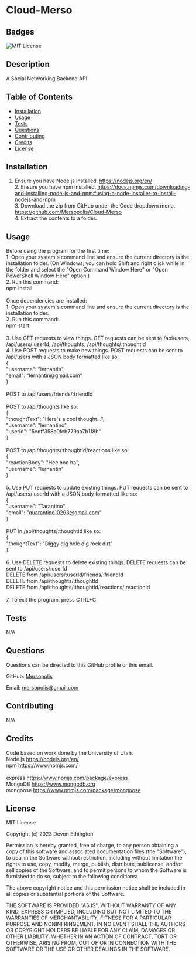 # Cloud-Merso

## Badges
![MIT License](https://img.shields.io/badge/license-MIT%20License-green)

## Description
A Social Networking Backend API

## Table of Contents
- [Installation](#installation)
- [Usage](#usage)
- [Tests](#tests)
- [Questions](#questions)
- [Contributing](#contributing)
- [Credits](#credits)
- [License](#license)

## Installation
1. Ensure you have Node.js installed. https://nodejs.org/en/ <br/>2. Ensure you have npm installed. https://docs.npmjs.com/downloading-and-installing-node-js-and-npm#using-a-node-installer-to-install-nodejs-and-npm <br/>3. Download the zip from GitHub under the Code dropdown menu. https://github.com/Mersopolis/Cloud-Merso <br/>4. Extract the contents to a folder.

## Usage
Before using the program for the first time:<br/>1. Open your system's command line and ensure the current directory is the installation folder. (On Windows, you can hold Shift and right click while in the folder and select the "Open Command Window Here" or "Open PowerShell Window Here" option.)<br/>2. Run this command:<br/>npm install<br/><br/>Once dependencies are installed:<br/>1. Open your system's command line and ensure the current directory is the installation folder.<br/>2. Run this command:<br/>npm start<br/><br/>3. Use GET requests to view things. GET requests can be sent to /api/users, /api/users/:userId, /api/thoughts, /api/thoughts/:thoughtId<br/>4. Use POST requests to make new things. POST requests can be sent to /api/users with a JSON body formatted like so:<br/>{<br/>  "username": "lernantin",<br/>  "email": "lernantin@gmail.com"<br/>}<br/><br/>POST to /api/users/friends/:friendId<br/><br/>POST to /api/thoughts like so:<br/>{<br/>  "thoughtText": "Here's a cool thought...",<br/>  "username": "lernantino",<br/>  "userId": "5edff358a0fcb779aa7b118b"<br/>}<br/><br/>POST to /api/thoughts/:thoughtId/reactions like so:<br/>{<br/>  "reactionBody": "Hee hoo ha",<br/>  "username": "lernantin"<br/>}<br/><br/>5. Use PUT requests to update existing things. PUT requests can be sent to /api/users/:userId with a JSON body formatted like so:<br/>{<br/>  "username": "Tarantino"<br/>  "email": "quarantino10293@gmail.com"<br/>}<br/><br/>PUT in /api/thoughts/:thoughtId like so:<br/>{<br/>  "thoughtText": "Diggy dig hole dig rock dirt"<br/>}<br/><br/>6. Use DELETE requests to delete existing things. DELETE requests can be sent to /api/users/:userId <br/>DELETE from /api/users/:userId/friends/:friendId<br/>DELETE from /api/thoughts/:thoughtId<br/>DELETE from /api/thoughts/:thoughtId/reactions/:reactionId<br/><br/>7. To exit the program, press CTRL+C

## Tests
N/A

## Questions
Questions can be directed to this GitHub profile or this email.

GitHub: [Mersopolis](https://github.com/Mersopolis)

Email: [mersopolis@gmail.com](mailto:mersopolis@gmail.com)

## Contributing
N/A

## Credits
Code based on work done by the University of Utah.<br/>Node.js https://nodejs.org/en/ <br/>npm https://www.npmjs.com/ <br/><br/>express https://www.npmjs.com/package/express <br/>MongoDB https://www.mongodb.org <br/>mongoose https://www.npmjs.com/package/mongoose <br/>

## License
MIT License

Copyright (c) 2023 Devon Ethington
      
Permission is hereby granted, free of charge, to any person obtaining a copy of this software and associated documentation files (the "Software"), to deal in the Software without restriction, including without limitation the rights to use, copy, modify, merge, publish, distribute, sublicense, and/or sell copies of the Software, and to permit persons to whom the Software is furnished to do so, subject to the following conditions:

The above copyright notice and this permission notice shall be included in all copies or substantial portions of the Software.

THE SOFTWARE IS PROVIDED "AS IS", WITHOUT WARRANTY OF ANY KIND, EXPRESS OR IMPLIED, INCLUDING BUT NOT LIMITED TO THE WARRANTIES OF MERCHANTABILITY, FITNESS FOR A PARTICULAR PURPOSE AND NONINFRINGEMENT. IN NO EVENT SHALL THE AUTHORS OR COPYRIGHT HOLDERS BE LIABLE FOR ANY CLAIM, DAMAGES OR OTHER LIABILITY, WHETHER IN AN ACTION OF CONTRACT, TORT OR OTHERWISE, ARISING FROM, OUT OF OR IN CONNECTION WITH THE SOFTWARE OR THE USE OR OTHER DEALINGS IN THE SOFTWARE.

